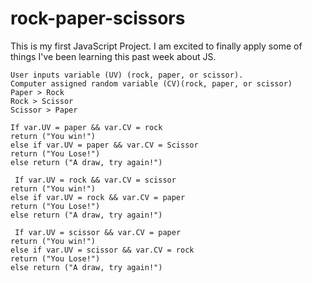 # rock-paper-scissors

This is my first JavaScript Project. I am excited to finally apply some of things I've been learning this past week about JS.

    User inputs variable (UV) (rock, paper, or scissor).
    Computer assigned random variable (CV)(rock, paper, or scissor)
    Paper > Rock
    Rock > Scissor
    Scissor > Paper

    If var.UV = paper && var.CV = rock
    return ("You win!")
    else if var.UV = paper && var.CV = Scissor
    return ("You Lose!")
    else return ("A draw, try again!")

     If var.UV = rock && var.CV = scissor
    return ("You win!")
    else if var.UV = rock && var.CV = paper
    return ("You Lose!")
    else return ("A draw, try again!")

     If var.UV = scissor && var.CV = paper
    return ("You win!")
    else if var.UV = scissor && var.CV = rock
    return ("You Lose!")
    else return ("A draw, try again!")

